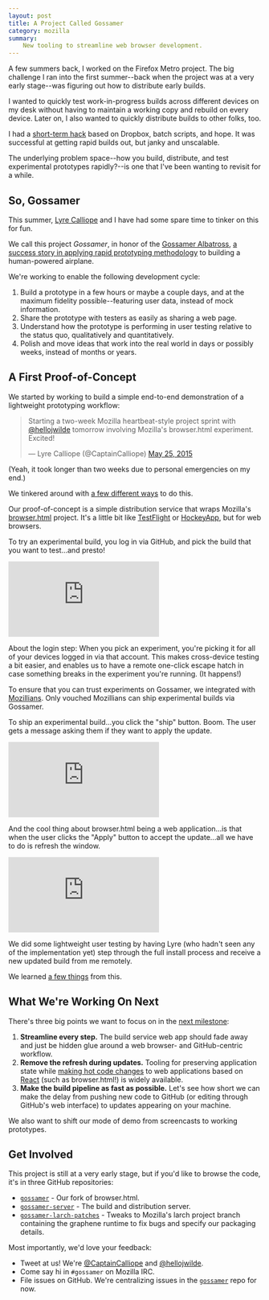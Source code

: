 ```yaml
---
layout: post
title: A Project Called Gossamer
category: mozilla
summary: 
    New tooling to streamline web browser development.
---
```

A few summers back, I worked on the Firefox Metro project. The big challenge I ran into the first summer--back when the project was at a very early stage--was figuring out how to distribute early builds.

I wanted to quickly test work-in-progress builds across different devices on my desk without having to maintain a working copy and rebuild on every device. Later on, I also wanted to quickly distribute builds to other folks, too.

I had a [short-term hack](http://jwilde.me/mozilla/2012/11/20/app-deployment-dropbox.html) based on Dropbox, batch scripts, and hope. It was successful at getting rapid builds out, but janky and unscalable.

The underlying problem space--how you build, distribute, and test experimental prototypes rapidly?--is one that I've been wanting to revisit for a while.

## So, Gossamer

This summer, [Lyre Calliope](https://twitter.com/captaincalliope) and I have had some spare time to tinker on this for fun. 

We call this project *Gossamer*, in honor of the [Gossamer Albatross](https://en.wikipedia.org/wiki/Gossamer_Albatross), [a success story in applying rapid prototyping methodology](http://www.azarask.in/blog/post/the-wrong-problem/) to building a human-powered airplane.

We're working to enable the following development cycle:

1. Build a prototype in a few hours or maybe a couple days, and at the maximum fidelity possible--featuring user data, instead of mock information.
2. Share the prototype with testers as easily as sharing a web page. 
3. Understand how the prototype is performing in user testing relative to the status quo, qualitatively and quantitatively.
4. Polish and move ideas that work into the real world in days or possibly weeks, instead of months or years.

## A First Proof-of-Concept

We started by working to build a simple end-to-end demonstration of a lightweight prototyping workflow:

<blockquote class="twitter-tweet" lang="en"><p lang="en" dir="ltr">Starting a two-week Mozilla heartbeat-style project sprint with <a href="https://twitter.com/hellojwilde">@hellojwilde</a> tomorrow involving Mozilla&#39;s browser.html experiment. Excited!</p>&mdash; Lyre Calliope (@CaptainCalliope) <a href="https://twitter.com/CaptainCalliope/status/602691901255475200">May 25, 2015</a></blockquote>
<script async src="//platform.twitter.com/widgets.js" charset="utf-8"></script>

(Yeah, it took longer than two weeks due to personal emergencies on my end.)

We tinkered around with [a few different ways](https://jwilde.hackpad.com/Gossamer-Sprint-Notes-8XCgRZAQ37t) to do this. 

Our proof-of-concept is a simple distribution service that wraps Mozilla's [browser.html](https://github.com/mozilla/browser.html) project. It's a little bit like [TestFlight](https://developer.apple.com/testflight/update/) or [HockeyApp](http://hockeyapp.net/features/), but for web browsers.

To try an experimental build, you log in via GitHub, and pick the build that you want to test...and presto!

<div class="embed-responsive embed-responsive-16by9">
<iframe class="embed-responsive-item" src="https://www.youtube.com/embed/R2D74jqNEQ8?controls=0&showinfo=0&rel=0" frameborder="0" allowfullscreen></iframe>
</div>

About the login step: When you pick an experiment, you're picking it for all of your devices logged in via that account. This makes cross-device testing a bit easier, and enables us to have a remote one-click escape hatch in case something breaks in the experiment you're running. (It happens!)

To ensure that you can trust experiments on Gossamer, we integrated with [Mozillians](https://mozillians.org/en-US/). Only vouched Mozillians can ship experimental builds via Gossamer.

To ship an experimental build...you click the "ship" button. Boom. The user gets a message asking them if they want to apply the update.

<div class="embed-responsive embed-responsive-16by9">
<iframe class="embed-responsive-item" src="https://www.youtube.com/embed/a4VhIaWnLaw?controls=0&showinfo=0&rel=0" frameborder="0" allowfullscreen></iframe>
</div>

And the cool thing about browser.html being a web application...is that when the user clicks the "Apply" button to accept the update...all we have to do is refresh the window.

<div class="embed-responsive embed-responsive-16by9">
<iframe class="embed-responsive-item" src="https://www.youtube.com/embed/nzzMojhEkGk?controls=0&showinfo=0&rel=0" frameborder="0" allowfullscreen></iframe>
</div>

We did some lightweight user testing by having Lyre (who hadn't seen any of the implementation yet) step through the full install process and receive a new updated build from me remotely. 

We learned [a few things](https://jwilde.hackpad.com/Gossamer-Sprint-Notes-8XCgRZAQ37t#:h=Tuesday) from this.

## What We're Working On Next

There's three big points we want to focus on in the [next milestone](https://waffle.io/hellojwilde/gossamer?milestone=Demo%200):

1. **Streamline every step.** The build service web app should fade away and just be hidden glue around a web browser- and GitHub-centric workflow. 
2. **Remove the refresh during updates.** Tooling for preserving application state while [making hot code changes](http://gaearon.github.io/react-hot-loader/) to web applications based on [React](http://facebook.github.io/react/) (such as browser.html!) is widely available.
3. **Make the build pipeline as fast as possible.** Let's see how short we can make the delay from pushing new code to GitHub (or editing through GitHub's web interface) to updates appearing on your machine.

We also want to shift our mode of demo from screencasts to working prototypes.

## Get Involved

This project is still at a very early stage, but if you'd like to browse the code, it's in three GitHub repositories:

- [`gossamer`](https://github.com/hellojwilde/gossamer) - Our fork of browser.html.
- [`gossamer-server`](https://github.com/hellojwilde/gossamer-server) - The build and distribution server.
- [`gossamer-larch-patches`](https://github.com/hellojwilde/gossamer-larch-patches) - Tweaks to Mozilla's larch project branch containing the graphene runtime to fix bugs and specify our packaging details.

Most importantly, we'd love your feedback:

- Tweet at us! We're [@CaptainCalliope](https://twitter.com/CaptainCalliope) and [@hellojwilde](https://twitter.com/hellojwilde).
- Come say hi in `#gossamer` on Mozilla IRC.
- File issues on GitHub. We're centralizing issues in the [`gossamer`](https://github.com/hellojwilde/gossamer) repo for now.



